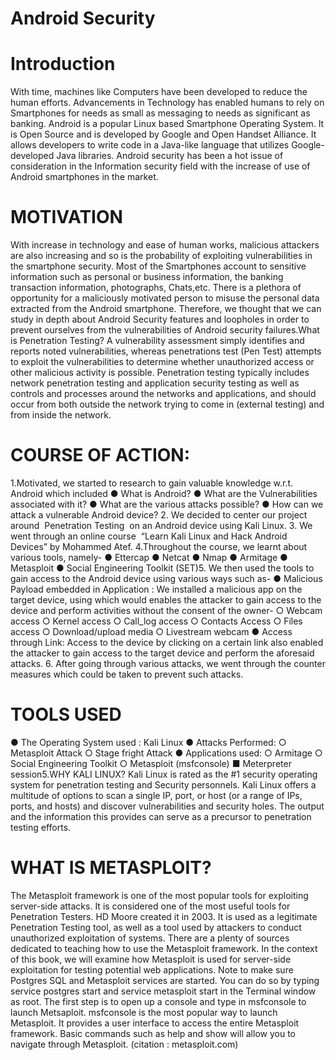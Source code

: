 # Android Security

# Introduction
With time, machines like Computers have been developed to reduce the human efforts.
Advancements in Technology has enabled humans to rely on Smartphones for needs as small as
messaging to needs as significant as banking.
Android is a popular Linux based Smartphone Operating System. It is Open Source and is
developed by Google and Open Handset Alliance. It allows developers to write code in a
Java-like language that utilizes Google-developed Java libraries.
Android security has been a hot issue of consideration in the Information security field with the
increase of use of Android smartphones in the market.

# MOTIVATION
With increase in technology and ease of human works, malicious attackers are also increasing
and so is the probability of exploiting vulnerabilities in the smartphone security. Most of the
Smartphones account to sensitive information such as personal or business information, the
banking transaction information, photographs, Chats,etc.
There is a plethora of opportunity for a maliciously motivated person to misuse the personal data
extracted from the Android smartphone. Therefore, we thought that we can study in depth about
Android Security features and loopholes in order to prevent ourselves from the vulnerabilities of
Android security failures.What is Penetration Testing? A vulnerability assessment simply identifies and reports noted
vulnerabilities, whereas penetrations test (Pen Test) attempts to exploit the vulnerabilities to
determine whether unauthorized access or other malicious activity is possible. Penetration testing
typically includes network penetration testing and application security testing as well as controls
and processes around the networks and applications, and should occur from both outside the
network trying to come in (external testing) and from inside the network.



# COURSE OF ACTION:
1.Motivated, we started to research to gain valuable knowledge w.r.t. Android which included
● What is Android?
● What are the Vulnerabilities associated with it?
● What are the various attacks possible?
● How can we attack a vulnerable Android device?
2. We decided to center our project around ​ Penetration Testing ​ on an Android device using
Kali Linux.
3. We went through an online course ​ “Learn Kali Linux and Hack Android Devices” by
Mohammed Atef.
4.Throughout the course, we learnt about various tools, namely-
● Ettercap
● Netcat
● Nmap
● Armitage
● Metasploit
● Social Engineering Toolkit (SET)5. We then used the tools to gain access to the Android device using various ways such as-
● Malicious Payload embedded in Application : We installed a malicious app on the
target device, using which would enables the attacker to gain access to the device and
perform activities without the consent of the owner-
○ Webcam access
○ Kernel access
○ Call_log access
○ Contacts Access
○ Files access
○ Download/upload media
○ Livestream webcam
● Access through Link: Access to the device by clicking on a certain link also enabled the
attacker to gain access to the target device and perform the aforesaid attacks.
6. After going through various attacks, we went through the counter measures which could be
taken to prevent such attacks.


# TOOLS USED
● The Operating System used : Kali Linux
● Attacks Performed:
○ Metasploit Attack
○ Stage fright Attack
● Applications used:
○ Armitage
○ Social Engineering Toolkit
○ Metasploit (msfconsole)
■ Meterpreter session5.WHY KALI LINUX?
Kali Linux is rated as the #1 security operating system for penetration testing and Security
personnels. Kali Linux offers a multitude of options to scan a single IP, port, or host (or a range
of IPs, ports, and hosts) and discover vulnerabilities and security holes. The output and the
information this provides can serve as a precursor to penetration testing efforts.


# WHAT IS METASPLOIT?
The Metasploit framework is one of the most popular tools for exploiting server-side attacks. It is
considered one of the most useful tools for Penetration Testers. HD Moore created it in 2003. It
is used as a legitimate Penetration Testing tool, as well as a tool used by attackers to conduct
unauthorized exploitation of systems. There are a plenty of sources dedicated to teaching how to
use the Metasploit framework. In the context of this book, we will examine how Metasploit is
used for server-side exploitation for testing potential web applications. Note to make sure
Postgres SQL and Metasploit services are started. You can do so by typing service postgres start
and service metasploit start in the Terminal window as root. The first step is to open up a console
and type in msfconsole to launch Metsaploit. msfconsole is the most popular way to launch
Metasploit. It provides a user interface to access the entire Metasploit framework. Basic
commands such as help and show will allow you to navigate through Metasploit.
(citation : metasploit.com)
